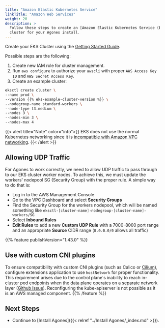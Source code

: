 ```yaml
---
title: "Amazon Elastic Kubernetes Service"
linkTitle: "Amazon Web Services"
weight: 20
description: >
  Follow these steps to create an [Amazon Elastic Kubernetes Service (EKS)](https://aws.amazon.com/eks/)
  cluster for your Agones install.
---
```


Create your EKS Cluster using the [Getting Started Guide](https://docs.aws.amazon.com/eks/latest/userguide/getting-started.html).

Possible steps are the following:

1. Create new IAM role for cluster management.
1. Run `aws configure` to authorize your `awscli` with proper `AWS Access Key ID` and `AWS Secret Access Key`.
1. Create an example cluster:

```bash
eksctl create cluster \
--name prod \
--version {{% eks-example-cluster-version %}} \
--nodegroup-name standard-workers \
--node-type t3.medium \
--nodes 3 \
--nodes-min 3 \
--nodes-max 4
```

{{< alert title="Note" color="info">}}
EKS does not use the normal Kubernetes networking since it
is <a href="https://itnext.io/kubernetes-is-hard-why-eks-makes-it-easier-for-network-and-security-architects-ea6d8b2ca965">incompatible with Amazon VPC networking</a>.
{{< /alert >}}

## Allowing UDP Traffic

For Agones to work correctly, we need to allow UDP traffic to pass through to our EKS cluster worker nodes. To achieve this, we must update the workers' nodepool SG (Security Group) with the proper rule. A simple way to do that is:

* Log in to the AWS Management Console
* Go to the VPC Dashboard and select **Security Groups**
* Find the Security Group for the workers nodepool, which will be named something like `eksctl-[cluster-name]-nodegroup-[cluster-name]-workers/SG`
* Select **Inbound Rules**
* **Edit Rules** to add a new **Custom UDP Rule** with a 7000-8000 port range and an appropriate **Source** CIDR range (`0.0.0.0/0` allows all traffic)

{{% feature publishVersion="1.43.0" %}}
## Use with custom CNI plugins

To ensure compatibility with custom CNI plugins (such as Calico or [Cilium](https://docs.cilium.io/en/stable/installation/k8s-install-helm/)), configure extensions application to use `hostNetwork` for proper functionality.
This requirement arises due to the control plane's inability to reach in-cluster pod endpoints when the data plane operates on a separate network layer ([Github Issue](https://github.com/aws/containers-roadmap/issues/2227)).
Reconfiguring the kube-apiserver is not possible as it is an AWS managed component.
{{% /feature %}}

## Next Steps

* Continue to [Install Agones]({{< relref "../Install Agones/_index.md" >}}).
